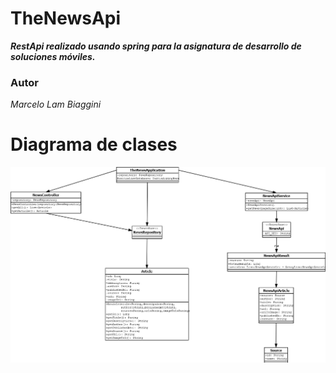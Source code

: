 # TheNewsApi

**_RestApi realizado usando spring para la asignatura de desarrollo de soluciones móviles._**

### Autor

_Marcelo Lam Biaggini_

# Diagrama de clases

![Diagrama de clases](/DiagramaNewsApi.png)
